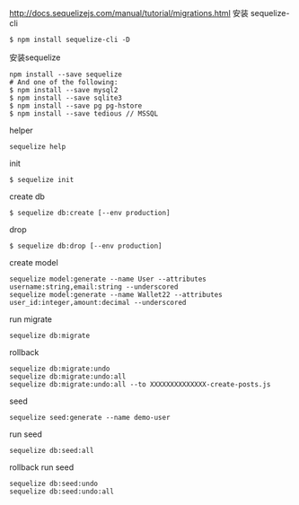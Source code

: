 http://docs.sequelizejs.com/manual/tutorial/migrations.html
安装 sequelize-cli
```
$ npm install sequelize-cli -D
```

安装sequelize
```
npm install --save sequelize
# And one of the following:
$ npm install --save mysql2
$ npm install --save sqlite3
$ npm install --save pg pg-hstore
$ npm install --save tedious // MSSQL
```
helper
```
sequelize help
```

init
```
$ sequelize init
```

create db
```
$ sequelize db:create [--env production]
```
drop
```
$ sequelize db:drop [--env production]
```
create model
```
sequelize model:generate --name User --attributes username:string,email:string --underscored
sequelize model:generate --name Wallet22 --attributes user_id:integer,amount:decimal --underscored
```

run migrate
```
sequelize db:migrate
```
rollback
```
sequelize db:migrate:undo
sequelize db:migrate:undo:all
sequelize db:migrate:undo:all --to XXXXXXXXXXXXXX-create-posts.js
```
seed
```
sequelize seed:generate --name demo-user
```
run seed
```
sequelize db:seed:all
```
rollback run seed
```
sequelize db:seed:undo
sequelize db:seed:undo:all
```